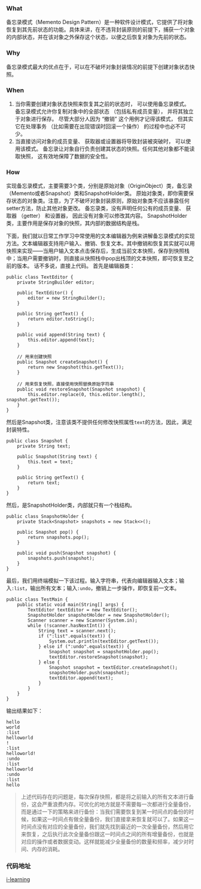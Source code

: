 ### What
备忘录模式（Memento Design Pattern）是一种软件设计模式，它提供了将对象恢复到其先前状态的功能。具体来讲，在不违背封装原则的前提下，捕获一个对象的内部状态，并在该对象之外保存这个状态，以便之后恢复对象为先前的状态。

### Why
备忘录模式最大的优点在于，可以在不破坏对象封装情况的前提下创建对象状态快照。

### When
1. 当你需要创建对象状态快照来恢复其之前的状态时， 可以使用备忘录模式。
备忘录模式允许你复制对象中的全部状态 （包括私有成员变量）， 并将其独立于对象进行保存。 尽管大部分人因为 “撤销” 这个用例才记得该模式， 但其实它在处理事务 （比如需要在出现错误时回滚一个操作） 的过程中也必不可少。
2. 当直接访问对象的成员变量、 获取器或设置器将导致封装被突破时， 可以使用该模式。
 备忘录让对象自行负责创建其状态的快照。任何其他对象都不能读取快照， 这有效地保障了数据的安全性。

### How
实现备忘录模式，主要需要3个类，分别是原始对象（OriginObject）类，备忘录（Memento或者Snapshot）类和SnapshotHolder类。
原始对象类，即你需要保存状态的对象类。注意，为了不破坏对象封装原则，原始对象类不应该暴露任何setter方法，防止其他对象更改。
备忘录类，没有声明任何公有的成员变量、 获取器 （getter） 和设置器， 因此没有对象可以修改其内容。 
SnapshotHolder类，主要作用是保存对象的快照，其内部的数据结构是栈。

下面，我们就以日常工作学习中常使用的文本编辑器为例来讲解备忘录模式的实现方法。文本编辑器支持用户输入、撤销、恢复文本。其中撤销和恢复其实就可以用快照来实现——当用户输入文本点击保存后，生成当前文本快照，保存到快照栈中；当用户需要撤销时，则直接从快照栈中pop出栈顶的文本快照，即可恢复至之前的版本。
话不多说，直接上代码。
首先是编辑器类：
```
public class TextEditor {
    private StringBuilder editor;

    public TextEditor() {
        editor = new StringBuilder();
    }

    public String getText() {
        return editor.toString();
    }

    public void append(String text) {
        this.editor.append(text);
    }

    // 用来创建快照
    public Snapshot createSnapshot() {
        return new Snapshot(this.getText());
    }

    // 用来恢复快照，直接使用快照替换原始字符串
    public void restoreSnapshot(Snapshot snapshot) {
        this.editor.replace(0, this.editor.length(), snapshot.getText());
    }
}
```
然后是Snapshot类，注意该类不提供任何修改快照属性`text`的方法，因此，满足封装特性。
```
public class Snapshot {
    private String text;

    public Snapshot(String text) {
        this.text = text;
    }

    public String getText() {
        return text;
    }
}
```
然后，是SnapshotHolder类，内部就只有一个栈结构。
```
public class SnapshotHolder {
    private Stack<Snapshot> snapshots = new Stack<>();

    public Snapshot pop() {
        return snapshots.pop();
    }

    public void push(Snapshot snapshot) {
        snapshots.push(snapshot);
    }
}
```
最后，我们用终端模拟一下该过程。输入字符串，代表向编辑器输入文本；输入`:list`，输出所有文本；输入`:undo`，撤销上一步操作，即恢复前一文本。
```
public class TestMain {
    public static void main(String[] args) {
        TextEditor textEditor = new TextEditor();
        SnapshotHolder snapshotHolder = new SnapshotHolder();
        Scanner scanner = new Scanner(System.in);
        while (!scanner.hasNextInt()) {
            String text = scanner.next();
            if (":list".equals(text)) {
                System.out.println(textEditor.getText());
            } else if (":undo".equals(text)) {
                Snapshot snapshot = snapshotHolder.pop();
                textEditor.restoreSnapshot(snapshot);
            } else {
                Snapshot snapshot = textEditor.createSnapshot();
                snapshotHolder.push(snapshot);
                textEditor.append(text);
            }
        }
    }
}
```
输出结果如下：
```
hello
world
:list
helloworld
!
:list
helloworld!
:undo
:list
helloworld
:undo
:list
hello
```
> 上述代码存在的问题是，每次保存快照，都是将之前输入的所有文本进行备份，这会严重浪费内存。可优化的地方就是不需要每一次都进行全量备份，而是通过一下的策略来进行备份：当我们需要恢复到某一时间点的备份的时候，如果这一时间点有做全量备份，我们直接拿来恢复就可以了。如果这一时间点没有对应的全量备份，我们就先找到最近的一次全量备份，然后用它来恢复，之后执行此次全量备份跟这一时间点之间的所有增量备份，也就是对应的操作或者数据变动。这样就能减少全量备份的数量和频率，减少对时间、内存的消耗。

### 代码地址
[i-learning](https://github.com/FudanYuan2019/i-learning/tree/master/i-design-pattern/src/main/java/memento)
